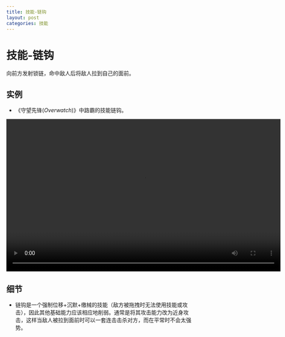 ```yaml
---
title: 技能-链钩
layout: post
categories: 技能
---
```


# 技能-链钩
向前方发射锁链，命中敌人后将敌人拉到自己的面前。

## 实例

- 《守望先锋(*Overwatch*)》中路霸的技能链钩。

<video width="720" height="400" controls>
    <source src="/videos/路霸-链钩.mp4" type="video/mp4">
</video>

## 细节
- 链钩是一个强制位移+沉默+缴械的技能（敌方被拖拽时无法使用技能或攻击），因此其他基础能力应该相应地削弱。通常是将其攻击能力改为近身攻击，这样当敌人被拉到面前时可以一套连击击杀对方，而在平常时不会太强势。